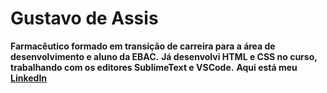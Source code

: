 # Gustavo de Assis

**Farmacêutico formado em transição de carreira para a área de desenvolvimento e aluno da EBAC.**
**Já desenvolvi HTML e CSS no curso, trabalhando com os editores SublimeText e VSCode.**
**Aqui está meu [LinkedIn](https://www.linkedin.com/in/gustavo-assis-gon%C3%A7alves-3968a3212/)**

<!--
**gustavoagoncalves/gustavoagoncalves** is a ✨ _special_ ✨ repository because its `README.md` (this file) appears on your GitHub profile.

Here are some ideas to get you started:

- 🔭 I’m currently working on ...
- 🌱 I’m currently learning ...
- 👯 I’m looking to collaborate on ...
- 🤔 I’m looking for help with ...
- 💬 Ask me about ...
- 📫 How to reach me: ...
- 😄 Pronouns: ...
- ⚡ Fun fact: ...
-->
